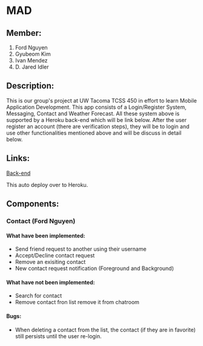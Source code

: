 # MAD
## Member: 
1. Ford Nguyen
2. Gyubeom Kim
3. Ivan Mendez
4. D. Jared Idler
## Description:
This is our group's project at UW Tacoma TCSS 450 in effort to learn Mobile Application Development. This app consists of a Login/Register System, Messaging, Contact and Weather Forecast. All these system above is supported by a Heroku back-end which will be link below. After the user register an account (there are verification steps), they will be to login and use other functionalities mentioned above and will be discuss in detail below.
## Links:
[Back-end](https://github.com/gyubeomK/mobileapp-group-backend)

This auto deploy over to Heroku.
## Components:
### Contact (Ford Nguyen)
#### What have been implemented:
* Send friend request to another using their username
* Accept/Decline contact request
* Remove an exisiting contact
* New contact request notification (Foreground and Background)
#### What have not been implemented:
* Search for contact
* Remove contact fron list remove it from chatroom
#### Bugs:
* When deleting a contact from the list, the contact (if they are in favorite) still persists until the user re-login.
